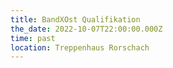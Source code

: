 ```yaml
---
title: BandXOst Qualifikation
the_date: 2022-10-07T22:00:00.000Z
time: past
location: Treppenhaus Rorschach
---
```


